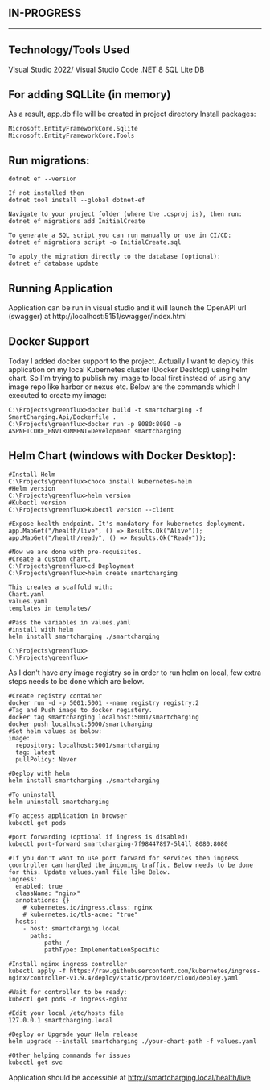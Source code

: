 ## IN-PROGRESS
------------------------------------------
## Technology/Tools Used
Visual Studio 2022/ Visual Studio Code
.NET 8
SQL Lite DB

## For adding SQLLite (in memory)
As a result, app.db file will be created in project directory
Install packages:
```
Microsoft.EntityFrameworkCore.Sqlite
Microsoft.EntityFrameworkCore.Tools
```

## Run migrations:
```
dotnet ef --version

If not installed then
dotnet tool install --global dotnet-ef

Navigate to your project folder (where the .csproj is), then run:
dotnet ef migrations add InitialCreate

To generate a SQL script you can run manually or use in CI/CD:
dotnet ef migrations script -o InitialCreate.sql

To apply the migration directly to the database (optional):
dotnet ef database update
```

## Running Application
Application can be run in visual studio and it will launch the OpenAPI url (swagger) at http://localhost:5151/swagger/index.html

## Docker Support
Today I added docker support to the project. Actually I want to deploy this application on my local Kubernetes cluster (Docker Desktop) using helm chart. So I'm trying to publish my image to local first instead of using any image repo like harbor or nexus etc. Below are the commands which I executed to create my image:

```
C:\Projects\greenflux>docker build -t smartcharging -f SmartCharging.Api/Dockerfile .
C:\Projects\greenflux>docker run -p 8080:8080 -e ASPNETCORE_ENVIRONMENT=Development smartcharging

```

## Helm Chart (windows with Docker Desktop):
```
#Install Helm
C:\Projects\greenflux>choco install kubernetes-helm
#Helm version
C:\Projects\greenflux>helm version
#Kubectl version
C:\Projects\greenflux>kubectl version --client

#Expose health endpoint. It's mandatory for kubernetes deployment.
app.MapGet("/health/live", () => Results.Ok("Alive"));
app.MapGet("/health/ready", () => Results.Ok("Ready"));

#Now we are done with pre-requisites.
#Create a custom chart.
C:\Projects\greenflux>cd Deployment
C:\Projects\greenflux>helm create smartcharging

This creates a scaffold with:
Chart.yaml
values.yaml
templates in templates/

#Pass the variables in values.yaml
#install with helm
helm install smartcharging ./smartcharging

C:\Projects\greenflux>
C:\Projects\greenflux>
```

As I don't have any image registry so in order to run helm on local, few extra steps needs to be done which are below.
```
#Create registry container
docker run -d -p 5001:5001 --name registry registry:2
#Tag and Push image to docker registery.
docker tag smartcharging localhost:5001/smartcharging
docker push localhost:5000/smartcharging
#Set helm values as below:
image:
  repository: localhost:5001/smartcharging
  tag: latest
  pullPolicy: Never

#Deploy with helm
helm install smartcharging ./smartcharging

#To uninstall
helm uninstall smartcharging

#To access application in browser
kubectl get pods

#port forwarding (optional if ingress is disabled)
kubectl port-forward smartcharging-7f98447897-5l4ll 8080:8080

#If you don't want to use port farward for services then ingress coontroller can handled the incoming traffic. Below needs to be done for this. Update values.yaml file like Below.
ingress:
  enabled: true
  className: "nginx"
  annotations: {}
    # kubernetes.io/ingress.class: nginx
    # kubernetes.io/tls-acme: "true"
  hosts:
    - host: smartcharging.local
      paths:
        - path: /
          pathType: ImplementationSpecific

#Install nginx ingress controller
kubectl apply -f https://raw.githubusercontent.com/kubernetes/ingress-nginx/controller-v1.9.4/deploy/static/provider/cloud/deploy.yaml

#Wait for controller to be ready:
kubectl get pods -n ingress-nginx

#Edit your local /etc/hosts file
127.0.0.1 smartcharging.local

#Deploy or Upgrade your Helm release
helm upgrade --install smartcharging ./your-chart-path -f values.yaml

#Other helping commands for issues
kubectl get svc
```

Application should be accessible at http://smartcharging.local/health/live